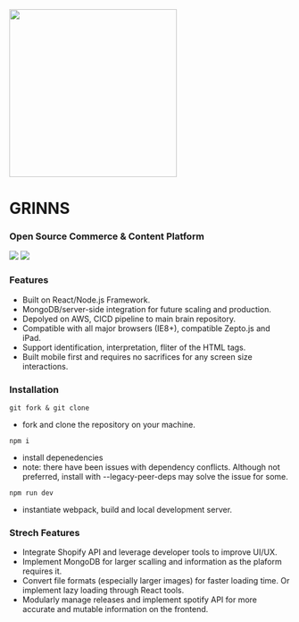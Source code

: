 <img src="https://user-images.githubusercontent.com/71619815/128577066-1a120933-ac5d-404f-94ca-17f13df99d9b.png" width="300"/>


# GRINNS 
### Open Source Commerce & Content Platform
![](https://img.shields.io/badge/issues-0-yellow)
![](https://img.shields.io/badge/deployments-3-green)

### Features

- Built on React/Node.js Framework.
- MongoDB/server-side integration for future scaling and production.
- Depolyed on AWS, CICD pipeline to main brain repository.
- Compatible with all major browsers (IE8+), compatible Zepto.js and iPad.
- Support identification, interpretation, fliter of the HTML tags.
- Built mobile first and requires no sacrifices for any screen size interactions.


### Installation
```git fork & git clone```
- fork and clone the repository on your machine.

```npm i```
- install depenedencies
- note: there have been issues with dependency conflicts. Although not preferred, install with --legacy-peer-deps may solve the issue for some. 

```npm run dev```
- instantiate webpack, build and local development server.

### Strech Features
 - Integrate Shopify API and leverage developer tools to improve UI/UX.
 - Implement MongoDB for larger scalling and information as the plaform requires it.
 - Convert file formats (especially larger images) for faster loading time. Or implement lazy loading through React tools.
 - Modularly manage releases and implement spotify API for more accurate and mutable information on the frontend. 
